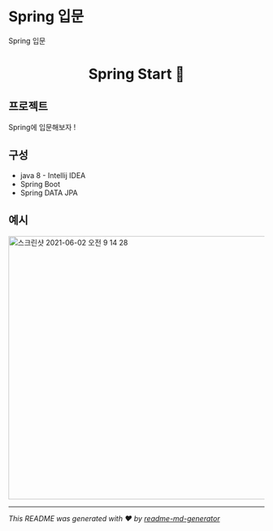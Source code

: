 # Spring 입문
Spring 입문

<h1 align="center">Spring Start 👋</h1>

## 프로젝트

Spring에 입문해보자 !

## 구성
* java 8 - Intellij IDEA 
* Spring Boot
* Spring DATA JPA

## 예시
<img width="518" alt="스크린샷 2021-06-02 오전 9 14 28" src="https://user-images.githubusercontent.com/12643400/120405300-36a75480-c383-11eb-8663-2c02d5e9b26c.png">


***
_This README was generated with ❤️ by [readme-md-generator](https://github.com/kefranabg/readme-md-generator)_
